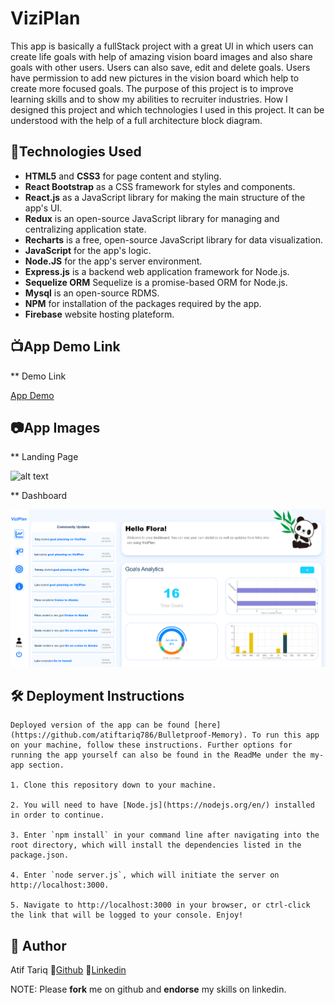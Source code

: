 # ViziPlan

This app is basically a fullStack project with a great UI in which users can create life goals with help of amazing vision board images and also share goals with other users. Users can also save, edit and delete goals. Users have permission to add new pictures in the vision board which help to create more focused goals. The purpose of this project is to improve learning skills and to show my abilities to recruiter industries. How I designed this project and which technologies I used in this project. It can be understood with the help of a full architecture block diagram.

## :robot:Technologies Used

- **HTML5** and **CSS3** for page content and styling.
- **React Bootstrap** as a CSS framework for styles and components.
- **React.js** as a JavaScript library for making the main structure of the app's UI.
- **Redux** is an open-source JavaScript library for managing and centralizing application state.
- **Recharts** is a free, open-source JavaScript library for data visualization.
- **JavaScript** for the app's logic.
- **Node.JS** for the app's server environment.
- **Express.js** is a backend web application framework for Node.js.
- **Sequelize ORM** Sequelize is a promise-based ORM for Node.js.
- **Mysql** is an open-source RDMS.
- **NPM** for installation of the packages required by the app.
- **Firebase** website hosting plateform.

## :tv:App Demo Link

\*\* Demo Link

[App Demo]()

## :camera:App Images

\*\* Landing Page

![alt text](https://github.com/atiftariq786/ViziPlan/blob/main/src/assets/images/rd.png?raw=true "Landing Page")

\*\* Dashboard

![alt text](https://github.com/atiftariq786/ViziPlan/blob/main/src/assets/images/rd2.png?raw=true "Dashboard")

## :hammer_and_wrench: Deployment Instructions

    Deployed version of the app can be found [here](https://github.com/atiftariq786/Bulletproof-Memory). To run this app on your machine, follow these instructions. Further options for running the app yourself can also be found in the ReadMe under the my-app section.

    1. Clone this repository down to your machine.

    2. You will need to have [Node.js](https://nodejs.org/en/) installed in order to continue.

    3. Enter `npm install` in your command line after navigating into the root directory, which will install the dependencies listed in the package.json.

    4. Enter `node server.js`, which will initiate the server on http://localhost:3000.

    5. Navigate to http://localhost:3000 in your browser, or ctrl-click the link that will be logged to your console. Enjoy!

## :gem: Author

Atif Tariq
 :link:[Github](https://github.com/atiftariq786)
:link:[Linkedin](https://www.linkedin.com/in/atif-tariq-5b00b089/)

NOTE: Please **fork** me on github and **endorse** my skills on linkedin.
